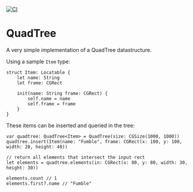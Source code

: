 [![CI](https://github.com/adamwulf/QuadTree/actions/workflows/swift.yml/badge.svg)](https://github.com/adamwulf/QuadTree/actions/workflows/swift.yml)

# QuadTree

A very simple implementation of a QuadTree datastructure.

Using a sample `Item` type:

```
struct Item: Locatable {
    let name: String
    let frame: CGRect

    init(name: String frame: CGRect) {
        self.name = name
        self.frame = frame
    }
}
```

These items can be inserted and queried in the tree:

```
var quadtree: QuadTree<Item> = QuadTree(size: CGSize(1000, 1000))
quadtree.insert(Item(name: "Fumble", frame: CGRect(x: 100, y: 100, width: 20, height: 40))

// return all elements that intersect the input rect
let elements = quadtree.elements(in: CGRect(x: 80, y: 80, width: 30, height: 30))

elements.count // 1
elements.first?.name // "Fumble"
```
